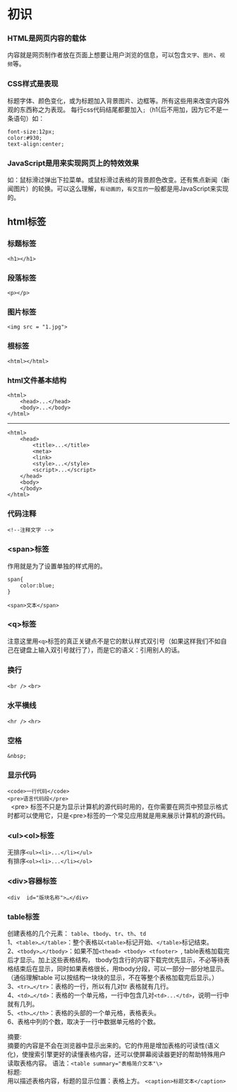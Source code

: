 初识
===========================
### HTML是网页内容的载体
内容就是网页制作者放在页面上想要让用户浏览的信息，可以包含`文字`、`图片`、`视频`等。
### CSS样式是表现
标题字体、颜色变化，或为标题加入背景图片、边框等。所有这些用来改变内容外观的东西称之为表现。
每行css代码结尾都要加入`;`（h1{后不用加，因为它不是一条语句）如：

    font-size:12px;
    color:#930;
    text-align:center;  

### JavaScript是用来实现网页上的特效效果
如：鼠标滑过弹出下拉菜单。或鼠标滑过表格的背景颜色改变。还有焦点新闻（新闻图片）的轮换。可以这么理解，`有动画的`，`有交互的`一般都是用JavaScript来实现的。


## html标签
### 标题标签
`<h1></h1>`
### 段落标签
`<p></p>`
### 图片标签
`<img src = "1.jpg">`

### 根标签
`<html></html>`

### html文件基本结构
	<html>
    	<head>...</head>
    	<body>...</body>
	</html>  

---
	<html>
    	<head>
			<title>...</title>
    		<meta>
    		<link>
    		<style>...</style>
    		<script>...</script>
		</head>
    	<body>
		</body>
	</html>


### 代码注释
`<!--注释文字 -->`

### <span\>标签
作用就是为了设置单独的样式用的。

	span{
    	color:blue;
	}
`<span>文本</span>`

### <q\>标签
注意这里用`<q>`标签的真正关键点不是它的默认样式双引号（如果这样我们不如自己在键盘上输入双引号就行了），而是它的语义：引用别人的话。

### 换行
`<br />`  `<br>`
### 水平横线
`<hr />`  `<hr>`
### 空格
`&nbsp;`

### 显示代码
`<code>一行代码</code>`  
`<pre>语言代码段</pre>`  
&nbsp;&nbsp;<pre\> 标签不只是为显示计算机的源代码时用的，在你需要在网页中预显示格式时都可以使用它，只是<pre\>标签的一个常见应用就是用来展示计算机的源代码。


### <ul\><ol\>标签
无排序`<ul><li>...</li></ul>`  
有排序`<ol><li>...</li></ol>`

### <div\>容器标签
`<div  id="版块名称">…</div>`

### table标签
创建表格的几个元素：
`table`、`tbody`、`tr`、`th`、`td`  
1、`<table>…</table>`：整个表格以`<table>`标记开始、`</table>`标记结束。  
2、`<tbody>…</tbody>`：如果不加`<thead> <tbody> <tfooter> `, table表格加载完后才显示。加上这些表格结构， tbody包含行的内容下载完优先显示，不必等待表格结束后在显示，同时如果表格很长，用tbody分段，可以一部分一部分地显示。（通俗理解table 可以按结构一块块的显示，不在等整个表格加载完后显示。）  
3、`<tr>…</tr>`：表格的一行，所以有几对tr 表格就有几行。  
4、`<td>…</td>`：表格的一个单元格，一行中包含几对`<td>...</td>`，说明一行中就有几列。  
5、`<th>…</th>`：表格的头部的一个单元格，表格表头。  
6、表格中列的个数，取决于一行中数据单元格的个数。

摘要:  
摘要的内容是不会在浏览器中显示出来的。它的作用是增加表格的可读性(语义化)，使搜索引擎更好的读懂表格内容，还可以使屏幕阅读器更好的帮助特殊用户读取表格内容。
语法：`<table summary="表格简介文本"\>`  
标题:  
用以描述表格内容，标题的显示位置：表格上方。
`<caption>标题文本</caption>`
